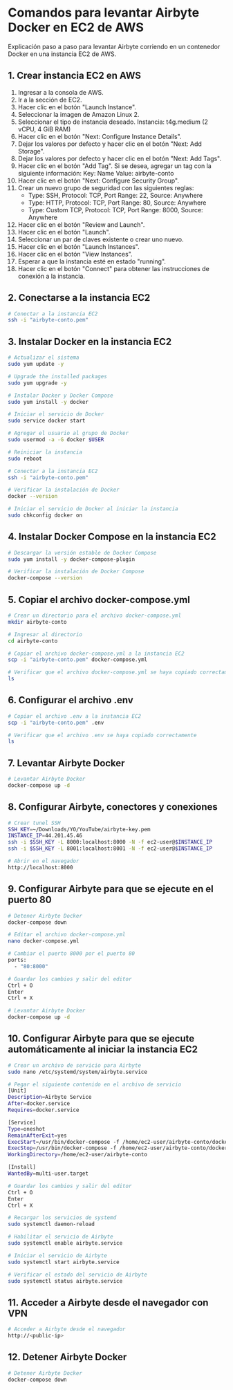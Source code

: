 # Comandos para levantar Airbyte Docker en EC2 de AWS

Explicación paso a paso para levantar Airbyte corriendo en un contenedor Docker en una instancia EC2 de AWS.

## 1. Crear instancia EC2 en AWS

1. Ingresar a la consola de AWS.
2. Ir a la sección de EC2.
3. Hacer clic en el botón "Launch Instance".
4. Seleccionar la imagen de Amazon Linux 2.
5. Seleccionar el tipo de instancia deseado.
    Instancia: t4g.medium (2 vCPU, 4 GiB RAM)
6. Hacer clic en el botón "Next: Configure Instance Details".
7. Dejar los valores por defecto y hacer clic en el botón "Next: Add Storage".
8. Dejar los valores por defecto y hacer clic en el botón "Next: Add Tags".
9. Hacer clic en el botón "Add Tag". Si se desea, agregar un tag con la siguiente información:
    Key: Name
    Value: airbyte-conto
10. Hacer clic en el botón "Next: Configure Security Group".
11. Crear un nuevo grupo de seguridad con las siguientes reglas:
    - Type: SSH, Protocol: TCP, Port Range: 22, Source: Anywhere
    - Type: HTTP, Protocol: TCP, Port Range: 80, Source: Anywhere
    - Type: Custom TCP, Protocol: TCP, Port Range: 8000, Source: Anywhere
12. Hacer clic en el botón "Review and Launch".
13. Hacer clic en el botón "Launch".
14. Seleccionar un par de claves existente o crear uno nuevo.
15. Hacer clic en el botón "Launch Instances".
16. Hacer clic en el botón "View Instances".
17. Esperar a que la instancia esté en estado "running".
18. Hacer clic en el botón "Connect" para obtener las instrucciones de conexión a la instancia.

## 2. Conectarse a la instancia EC2

```bash
# Conectar a la instancia EC2
ssh -i "airbyte-conto.pem"
```

## 3. Instalar Docker en la instancia EC2

```bash
# Actualizar el sistema
sudo yum update -y

# Upgrade the installed packages
sudo yum upgrade -y

# Instalar Docker y Docker Compose
sudo yum install -y docker

# Iniciar el servicio de Docker
sudo service docker start

# Agregar el usuario al grupo de Docker
sudo usermod -a -G docker $USER

# Reiniciar la instancia
sudo reboot
```

```bash
# Conectar a la instancia EC2
ssh -i "airbyte-conto.pem"

# Verificar la instalación de Docker
docker --version

# Iniciar el servicio de Docker al iniciar la instancia
sudo chkconfig docker on
```

## 4. Instalar Docker Compose en la instancia EC2

```bash
# Descargar la versión estable de Docker Compose
sudo yum install -y docker-compose-plugin

# Verificar la instalación de Docker Compose
docker-compose --version
```

## 5. Copiar el archivo docker-compose.yml

```bash
# Crear un directorio para el archivo docker-compose.yml
mkdir airbyte-conto

# Ingresar al directorio
cd airbyte-conto

# Copiar el archivo docker-compose.yml a la instancia EC2
scp -i "airbyte-conto.pem" docker-compose.yml

# Verificar que el archivo docker-compose.yml se haya copiado correctamente
ls
```

## 6. Configurar el archivo .env

```bash
# Copiar el archivo .env a la instancia EC2
scp -i "airbyte-conto.pem" .env

# Verificar que el archivo .env se haya copiado correctamente
ls
```

## 7. Levantar Airbyte Docker

```bash
# Levantar Airbyte Docker
docker-compose up -d
```

## 8. Configurar Airbyte, conectores y conexiones

```bash
# Crear tunel SSH
SSH_KEY=~/Downloads/YO/YouTube/airbyte-key.pem
INSTANCE_IP=44.201.45.46
ssh -i $SSH_KEY -L 8000:localhost:8000 -N -f ec2-user@$INSTANCE_IP
ssh -i $SSH_KEY -L 8001:localhost:8001 -N -f ec2-user@$INSTANCE_IP

# Abrir en el navegador
http://localhost:8000
```

## 9. Configurar Airbyte para que se ejecute en el puerto 80

```bash
# Detener Airbyte Docker
docker-compose down

# Editar el archivo docker-compose.yml
nano docker-compose.yml

# Cambiar el puerto 8000 por el puerto 80
ports:
  - "80:8000"

# Guardar los cambios y salir del editor
Ctrl + O
Enter
Ctrl + X

# Levantar Airbyte Docker
docker-compose up -d
```

## 10. Configurar Airbyte para que se ejecute automáticamente al iniciar la instancia EC2

```bash
# Crear un archivo de servicio para Airbyte
sudo nano /etc/systemd/system/airbyte.service

# Pegar el siguiente contenido en el archivo de servicio
[Unit]
Description=Airbyte Service
After=docker.service
Requires=docker.service

[Service]
Type=oneshot
RemainAfterExit=yes
ExecStart=/usr/bin/docker-compose -f /home/ec2-user/airbyte-conto/docker-compose.yml up -d
ExecStop=/usr/bin/docker-compose -f /home/ec2-user/airbyte-conto/docker-compose.yml down
WorkingDirectory=/home/ec2-user/airbyte-conto

[Install]
WantedBy=multi-user.target

# Guardar los cambios y salir del editor
Ctrl + O
Enter
Ctrl + X

# Recargar los servicios de systemd
sudo systemctl daemon-reload

# Habilitar el servicio de Airbyte
sudo systemctl enable airbyte.service

# Iniciar el servicio de Airbyte
sudo systemctl start airbyte.service

# Verificar el estado del servicio de Airbyte
sudo systemctl status airbyte.service
```

## 11. Acceder a Airbyte desde el navegador con VPN

```bash
# Acceder a Airbyte desde el navegador
http://<public-ip>
```

## 12. Detener Airbyte Docker

```bash
# Detener Airbyte Docker
docker-compose down
```